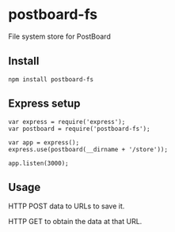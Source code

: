 postboard-fs
============

File system store for PostBoard

## Install

    npm install postboard-fs

## Express setup

    var express = require('express');
    var postboard = require('postboard-fs');
    
    var app = express();
    express.use(postboard(__dirname + '/store'));
    
    app.listen(3000);

## Usage

HTTP POST data to URLs to save it.

HTTP GET to obtain the data at that URL.

